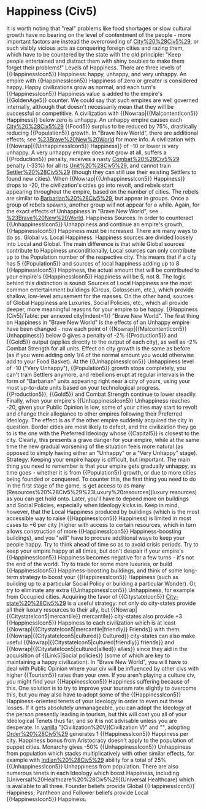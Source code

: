 # Happiness (Civ5)

It is worth noting that "real" problems like food shortages or slow cultural growth have no bearing on the level of contentment of the people - more important factors are instead the overcrowding of [City%20%28Civ5%29](cities), or such visibly vicious acts as conquering foreign cities and razing them, which have to be countered by the state with the old principle: "Keep people entertained and distract them with shiny baubles to make them forget their problems!"
Levels of Happiness.
There are three levels of {{HappinessIcon5}} Happiness: happy, unhappy, and very unhappy.
An empire with {{HappinessIcon5}} Happiness of zero or greater is considered happy. Happy civilizations grow as normal, and each turn's {{HappinessIcon5}} Happiness value is added to the empire's {{GoldenAge5}} counter. We could say that such empires are well governed internally, although that doesn't necessarily mean that they will be successful or competitive.
A civilization with {{Nowrap|{{MalcontentIcon5}} Happiness}} below zero is unhappy. An unhappy empire causes each [City%20%28Civ5%29](city's) {{Food5}} surplus to be reduced by 75%, drastically reducing {{Population5}} growth. In "Brave New World", there are additional effects; see [%23Brave%20New%20World](below) for more info.
A civilization with {{Nowrap|{{UnhappinessIcon5}} Happiness}} of -10 or lower is very unhappy. A very unhappy empire does not grow at all, suffers a {{Production5}} penalty, receives a nasty [Combat%20%28Civ5%29](combat) penalty (-33%) for all its [Unit%20%28Civ5%29](units), and cannot train [Settler%20%28Civ5%29](Settlers) (though they can still use their existing Settlers to found new cities).
When {{Nowrap|{{UnhappinessIcon5}} Happiness}} drops to -20, the civilization's cities go into revolt, and rebels start appearing throughout the empire, based on the number of cities. The rebels are similar to [Barbarian%20%28Civ5%29](Barbarians), but appear in groups. Once a group of rebels spawns, another group will not appear for a while. Again, for the exact effects of Unhappiness in "Brave New World", see [%23Brave%20New%20World](below).
Happiness Sources.
In order to counteract {{UnhappinessIcon5}} Unhappiness and continue an empire's growth, {{HappinessIcon5}} Happiness must be increased. There are many ways to do so.
Global vs. Local Happiness.
Happiness sources are divided loosely into Local and Global. The main difference is that while Global sources contribute to Happiness unconditionally, Local sources can only contribute up to the Population number of the respective city. This means that if a city has 5 {{Population5}} and sources of local happiness adding up to 8 {{HappinessIcon5}} Happiness, the actual amount that will be contributed to your empire's {{HappinessIcon5}} Happiness will be 5, not 8.
The logic behind this distinction is sound: Sources of Local Happiness are the most common entertainment buildings (Circus, Colosseum, etc.), which provide shallow, low-level amusement for the masses. On the other hand, sources of Global Happiness are Luxuries, Social Policies, etc., which all provide deeper, more meaningful reasons for your empire to be happy.
{{Happiness (Civ5)/Table: per annexed city|indent=1}}
"Brave New World".
The first thing on Happiness in "Brave New World" is the effects of an Unhappy empire have been changed - now each point of {{Nowrap|{{MalcontentIcon5}} Unhappiness}} below 0 gives a penalty of -2% {{Production5}} and {{Gold5}} output (applies directly to the output of each city), as well as -2% Combat Strength for all units. Effect on city growth is the same as before (as if you were adding only 1/4 of the normal amount you would otherwise add to your Food Basket).
At the {{UnhappinessIcon5}} Unhappiness level of -10 ("Very Unhappy"), {{Population5}} growth stops completely, you can't train Settlers anymore, and rebellions erupt at regular intervals in the form of "Barbarian" units appearing right near a city of yours, using your most up-to-date units based on your technological progress. {{Production5}}, {{Gold5}} and Combat Strength continue to lower steadily.
Finally, when your empire's {{UnhappinessIcon5}} Unhappiness reaches -20, given your Public Opinion is low, some of your cities may start to revolt and change their allegiance to other empires following their Preferred Ideology. The effect is as if the other empire suddenly acquired the city in question. Border cities are most likely to defect, and the civilization they go to is the one with the Preferred Ideology whose {{Capital5}} is closest to the city.
Clearly, this presents a grave danger for your empire, while at the same time the new gradual worsening of the situation feels more natural (as opposed to simply having either an "Unhappy" or a "Very Unhappy" stage).
Strategy.
Keeping your empire happy is difficult, but important. The main thing you need to remember is that your empire gets gradually unhappy, as time goes - whether it is from {{Population5}} growth, or due to more cities being founded or conquered. To counter this, the first thing you need to do in the first stage of the game, is get access to as many [Resources%20%28Civ5%29%23Luxury%20resources](luxury resources) as you can get hold onto. Later, you'll have to depend more on buildings and Social Policies, especially when Ideology kicks in. Keep in mind, however, that the Local Happiness produced by buildings (which is the most accessible way to raise {{HappinessIcon5}} Happiness) is limited in most cases to +6 per city (higher with access to certain resources, which in turn allows construction of more {{HappinessIcon5}} Happiness-boosting buildings), and you "will" have to procure additional ways to keep your people happy. Try to think ahead of time so as to avoid crisis periods.
Try to keep your empire happy at all times, but don't despair if your empire's {{HappinessIcon5}} Happiness becomes negative for a few turns - it's not the end of the world. Try to trade for some more luxuries, or build {{HappinessIcon5}} Happiness-boosting buildings, and think of some long-term strategy to boost your {{HappinessIcon5}} Happiness (such as building up to a particular Social Policy or building a particular Wonder). Or, try to eliminate any extra {{UnhappinessIcon5}} Unhappiness, for example from Occupied cities.
Acquiring the favor of {{CitystateIcon5}} [City-state%20%28Civ5%29](city-states) is a useful strategy: not only do city-states provide all their luxury resources to their ally, but {{Nowrap|{{CitystateIcon5|mercantile}} mercantile}} city-states also provide +3 {{HappinessIcon5}} Happiness to each civilization which is at least {{Nowrap|{{CitystateIcon5|mercantile|friendly}} Friends}} with them. {{Nowrap|{{CitystateIcon5|cultured}} Cultured}} city-states can also make useful {{Nowrap|{{CitystateIcon5|cultured|friendly}} friends}} and {{Nowrap|{{CitystateIcon5|cultured|allied}} allies}} since they aid in the acquisition of {{Link5|Social policies}} (some of which are key to maintaining a happy civilization).
In "Brave New World", you will have to deal with Public Opinion where your civ will be influenced by other civs with higher {{Tourism5}} rates than your own. If you aren't playing a culture civ, you might find your {{HappinessIcon5}} Happiness suffering because of this.
One solution is to try to improve your tourism rate slightly to overcome this, but you may also have to adopt some of the {{HappinessIcon5}} Happiness-oriented tenets of your Ideology in order to even out these losses. If it gets absolutely unmanageable, you can adopt the Ideology of the person presently leading in tourism, but this will cost you all of your Ideological Tenets thus far, and so it is not advisable unless you are desperate.
In [vanilla](vanilla) "[Civilization%20V](Civilization V)" and "", adopting [Order%20%28Civ5%29](Order) generates 1 {{HappinessIcon5}} Happiness per city.
Happiness bonus from Aristocracy doesn't apply to the population of puppet cities. Monarchy gives -50% {{UnhappinessIcon5}} Unhappiness from population which stacks multiplicatively with other similar effects, for example with [Indian%20%28Civ5%29](Indian) ability for a total of 25% {{UnhappinessIcon5}} Unhappiness from population.
There are also numerous tenets in each Ideology which boost Happiness, including [Universal%20Healthcare%20%28Civ5%29](Universal Healthcare) which is available to all three.
Founder beliefs provide Global {{HappinessIcon5}} Happiness; Pantheon and Follower beliefs provide Local {{HappinessIcon5}} Happiness.